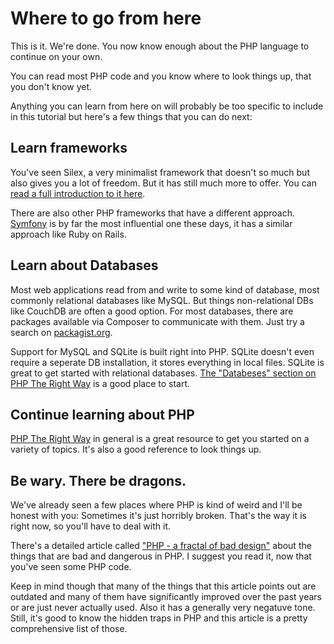 # Where to go from here

This is it. We're done. You now know enough about the PHP language to continue on your own.

You can read most PHP code and you know where to look things up, that you don't know yet.

Anything you can learn from here on will probably be too specific to include in this tutorial but here's a few things that you can do next:

## Learn frameworks

You've seen Silex, a very minimalist framework that doesn't so much but also gives you a lot of freedom. But it has still much more to offer. You can [read a full introduction to it here](http://silex.sensiolabs.org/doc/intro.html).

There are also other PHP frameworks that have a different approach. [Symfony](http://symfony.com) is by far the most influential one these days, it has a similar approach like Ruby on Rails.

## Learn about Databases

Most web applications read from and write to some kind of database, most commonly relational databases like MySQL. But things non-relational DBs like CouchDB are often a good option. For most databases, there are packages available via Composer to communicate with them. Just try a search on [packagist.org](https://packagist.org).

Support for MySQL and SQLite is built right into PHP. SQLite doesn't even require a seperate DB installation, it stores everything in local files. SQLite is great to get started with relational databases. [The "Databeses" section on PHP The Right Way](http://www.phptherightway.com/#databases) is a good place to start.

## Continue learning about PHP

[PHP The Right Way](http://www.phptherightway.com) in general is a great resource to get you started on a variety of topics. It's also a good reference to look things up.

## Be wary. There be dragons.

We've already seen a few places where PHP is kind of weird and I'll be honest with you: Sometimes it's just horribly broken. That's the way it is right now, so you'll have to deal with it.

There's a detailed article called ["PHP - a fractal of bad design"](http://eev.ee/blog/2012/04/09/php-a-fractal-of-bad-design/) about the things that are bad and dangerous in PHP. I suggest you read it, now that you've seen some PHP code.

Keep in mind though that many of the things that this article points out are outdated and many of them have significantly improved over the past years or are just never actually used. Also it has a generally very negatuve tone. Still, it's good to know the hidden traps in PHP and this article is a pretty comprehensive list of those.
